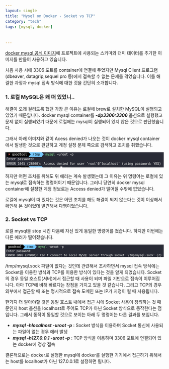 ```yaml
---
layout: single
title: "Mysql on Docker - Socket vs TCP"
category: "tech"
tags: [mysql, docker]


---
```


[docker mysql 공식 이미지](https://hub.docker.com/_/mysql)에 프로젝트에 사용되는 스키마와 더미 데이터를 추가한 이미지를 만들어 사용하고 있습니다.

처음 사용 시에 3306 포트를 container에 연결해 두었지만 Mysql Client 프로그램(dbeaver, datagrip,sequel pro 등)에서 접속할 수 없는 문제를 겪었습니다. 이를 해결한 과정과 mysql 접속 방식에 대한 것을 간단히 소개합니다.

### 1. 로컬 MySQL은 왜 떠 있었니..

해결이 오래 걸리도록 했던 가장 큰 이유는 로컬에 brew로 설치한 MySQL이 실행되고 있었기 때문입니다. docker mysql container를 ***-dp3306:3306*** 옵션으로 실행했고 문제 없이 실행되었기 때문에 로컬에는 mysql이 실행되어 있지 않은 것으로 판단했습니다.

그래서 아래 이미지와 같이 Acess denied가 나오는 것이 docker mysql container에서 발생한 것으로 판단하고 계정 설정 문제 쪽으로 검색하고 조치를 취했습니다.

![image-20211031122359904](/assets/images/image-20211031122359904.png)

하지만 어떤 조치를 취해도 위 에러는 계속 발생했는데 그 이유는 위 명령어는 로컬에 있는 mysql로 접속하는 명령어이기 때문입니다. 그러니 당연히 docker mysql container에 설정한 계정 정보로는 Access denied가 떨어질 수밖에 없었습니다.

로컬에 mysql이 떠 있다는 것은 어떤 조치를 해도 해결이 되지 않는다는 것이 이상해서 확인해 본 것이었데 발견해서 다행이었습니다. 

### 2. Socket vs TCP

로컬 mysql을 stop 시킨 다음에 자신 있게 동일한 명령어를 쳤습니다. 하지만 이번에는 다른 에러가 떨어졌습니다.

![image-20211031122557251](/assets/images/image-20211031122557251.png)

/tmp/mysql.sock 파일이 없다는 것인데 관련해서 조사하면서 mysql 접속 방식에는 Socket을 이용한 방식과 TCP를 이용한 방식이 있다는 것을 알게 되었습니다. Socket의 경우 동일 호스트(서버)에서 접근할 때 사용이 되며 파일 기반으로 접속이 이루어집니다. 아마 TCP에 비해 빠르다는 장점을 가지고 있을 것 같습니다. 그리고 TCP의 경우 외부에서 접근할 때 또는 명시적으로 접속 도메인 또는 IP가 지정이 될 때 사용됩니다.

한가지 더 알아야할 것은 동일 호스트 내에서 접근 시에 Socket 사용이 장려하는 것 때문인지 host 옵션을 localhost로 주어도 TCP가 아닌 Socket 방식으로 동작한다는 점입니다. 그래서 동작이 동일할 것으로 보이는 아래 두 명령어는 다른 결과를 보입니다.

- ***mysql -hlocalhost -uroot -p*** : Socket 방식을 이용하며 Socket 통신에 사용되는 파일이 없는 경우 에러 발생
- ***mysql -h127.0.0.1 -uroot -p*** : TCP 방식을 이용하며 3306 포트에 연결되어 있는 docker에 정상 접속

결론적으로는 docker로 실행한 mysql에 docker를 실행한 기기에서 접근하기 위해서는 host를 localhost가 아닌 127.0.0.1로 설정하면 됩니다.